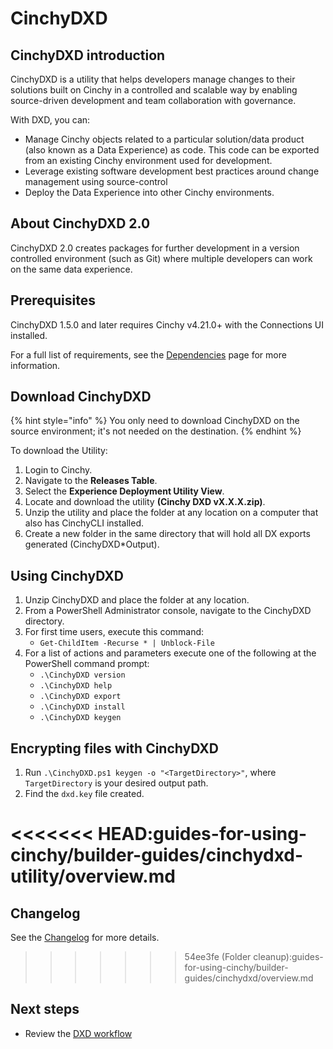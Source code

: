 # CinchyDXD

## CinchyDXD introduction



CinchyDXD is a utility that helps developers manage changes to their solutions built on Cinchy in a controlled and scalable way by enabling source-driven development and team collaboration with governance.

With DXD, you can:

- Manage Cinchy objects related to a particular solution/data product (also known as a Data Experience) as code. This code can be exported from an existing Cinchy environment used for development.
- Leverage existing software development best practices around change management using source-control
- Deploy the Data Experience into other Cinchy environments.

## About CinchyDXD 2.0

CinchyDXD 2.0 creates packages for further development in a version controlled environment (such as Git) where multiple developers can work on the same data experience.

## Prerequisites

CinchyDXD 1.5.0 and later requires Cinchy v4.21.0+ with the Connections UI installed.

For a full list of requirements, see the [Dependencies](/guides-for-using-cinchy/builder-guides/cinchydxd/dependencies.md) page for more information.
## Download CinchyDXD

{% hint style="info" %}
You only need to download CinchyDXD on the source environment; it's not needed on the destination.
{% endhint %}

To download the Utility:

1. Login to Cinchy.
2. Navigate to the **Releases Table**.
3. Select the **Experience Deployment Utility View**.
4. Locate and download the utility **(Cinchy DXD vX.X.X.zip)**.
5. Unzip the utility and place the folder at any location on a computer that also has CinchyCLI installed.
6. Create a new folder in the same directory that will hold all DX exports generated (CinchyDXD\*Output).


## Using CinchyDXD

1. Unzip CinchyDXD and place the folder at any location.
2. From a PowerShell Administrator console, navigate to the CinchyDXD directory.
3. For first time users, execute this command:
    - `Get-ChildItem -Recurse * | Unblock-File`
4. For a list of actions and parameters execute one of the following at the PowerShell command prompt:
    - `.\CinchyDXD version`
    - `.\CinchyDXD help`
    - `.\CinchyDXD export`
    - `.\CinchyDXD install`
    - `.\CinchyDXD keygen`


## Encrypting files with CinchyDXD

1. Run `.\CinchyDXD.ps1 keygen -o "<TargetDirectory>"`, where `TargetDirectory` is your desired output path.
1. Find the `dxd.key` file created.

<<<<<<< HEAD:guides-for-using-cinchy/builder-guides/cinchydxd-utility/overview.md
=======
## Changelog

See the [Changelog](/guides-for-using-cinchy/builder-guides/cinchydxd/version-history-dxd.md) for more details.

>>>>>>> 54ee3fe (Folder cleanup):guides-for-using-cinchy/builder-guides/cinchydxd/overview.md
## Next steps

- Review the [DXD workflow](../cinchydxd/dxd-workflow.md)

